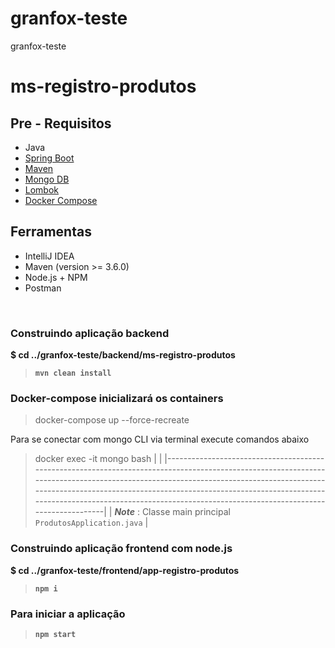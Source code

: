 # granfox-teste
granfox-teste


# ms-registro-produtos


## Pre - Requisitos
- Java
- [Spring Boot](https://spring.io/projects/spring-boot)
- [Maven](https://maven.apache.org/guides/index.html)
- [Mongo DB](https://docs.mongodb.com/guides/)
- [Lombok](https://objectcomputing.com/resources/publications/sett/january-2010-reducing-boilerplate-code-with-project-lombok)
- [Docker Compose](https://docs.docker.com/compose/)


## Ferramentas
- IntelliJ IDEA
- Maven (version >= 3.6.0)
- Node.js + NPM
- Postman


<br/>


###  Construindo aplicação backend
**$ cd ../granfox-teste/backend/ms-registro-produtos**
> **```mvn clean install```** 


### Docker-compose inicializará os containers
> docker-compose up --force-recreate  

Para se conectar com mongo CLI via terminal execute comandos abaixo
> docker exec -it mongo bash
                                                                                                                                          |                                                             |
|--------------------------------------------------------------------------------------------------------------------------------------------------------------------------------------------------------------------------------------------------------------------------------------------------------------------------------------------------------|
| **_Note_** : Classe main principal `ProdutosApplication.java` |



###  Construindo aplicação frontend com node.js
**$ cd ../granfox-teste/frontend/app-registro-produtos**
> **```npm i```**

### Para iniciar a aplicação
> **```npm start```** 
